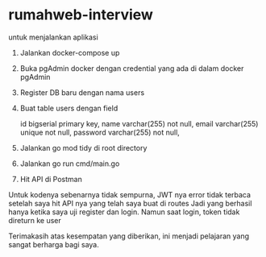 # rumahweb-interview

untuk menjalankan aplikasi

1. Jalankan docker-compose up
2. Buka pgAdmin docker dengan credential yang ada di dalam docker pgAdmin
3. Register DB baru dengan nama users
4. Buat table users dengan field

    id bigserial primary key,
    name varchar(255) not null,
    email varchar(255) unique not null,
    password varchar(255) not null,

3. Jalankan go mod tidy di root directory
4. Jalankan go run cmd/main.go
5. Hit API di Postman

Untuk kodenya sebenarnya tidak sempurna, JWT nya error tidak terbaca setelah saya hit API nya yang telah saya buat di routes
Jadi yang berhasil hanya ketika saya uji register dan login. Namun saat login, token tidak direturn ke user

Terimakasih atas kesempatan yang diberikan, ini menjadi pelajaran yang sangat berharga bagi saya.